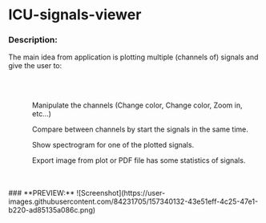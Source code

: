 # ICU-signals-viewer

### **Description:**
<p>The main idea from application is plotting multiple (channels of) signals and give the user to:</p>
<br><br>
<ul>
    <ol>Manipulate the channels (Change color, Change color, Zoom in, etc...)</ol>
    <ol>Compare between channels by start the signals in the same time.</ol>
    <ol>Show spectrogram for one of the plotted signals.</ol>
    <ol>Export image from plot or PDF file has some statistics of signals.</ol>
</ul>
<br><br>
### **PREVIEW:**
![Screenshot](https://user-images.githubusercontent.com/84231705/157340132-43e51eff-4c25-47e1-b220-ad85135a086c.png)

